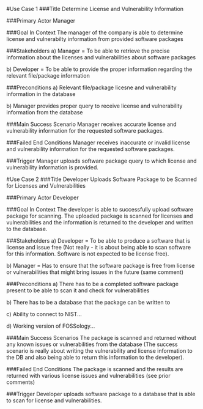 #Use Case 1 
###Title
Determine License and Vulnerability Information 

###Primary Actor 
Manager

###Goal In Context
The manager of the company is able to determine license and vulnerabilty information from provided software packages

###Stakeholders
 a) Manager = To be able to retrieve the precise information about the licenses and vulnerabilities about software packages
 
 b) Developer = To be able to provide the proper information regarding the relevant file/package information
 
###Preconditions 
 a) Relevant file/package licesne and vulnerability information in the database
 
 b) Manager provides proper query to receive license and vulnerability information from the database
 
###Main Success Scenario 
Manager receives accurate license and vulnerability information for the requested software packages.

###Failed End Conditions
Manager receives inaccurate or invalid license and vulnerability information for the requested software packages.

###Trigger
Manager uploads software package query to which license and vulnerability information is provided.


#Use Case 2 
###Title 
Developer Uploads Software Package to be Scanned for Licenses and Vulnerabilities 

###Primary Actor 
Developer 

###Goal In Context 
The developer is able to successfully upload software package for scanning. The uploaded package is scanned for licenses and vulnerabilities and the information is returned to the developer and written to the database. 

###Stakeholders 
 a) Developer = To be able to produce a software that is license and issue free (Not really - it is about being able to scan software for this information. Software is not expected to be license free). 

 b) Manager = Has to ensure that the software package is free from license or vulnerabilities that might bring issues in the future (same comment) 

###Preconditions 
 a) There has to be a completed software package present to be able to scan it and check for vulnerabilities 
 
 b) There has to be a database that the package can be written to
 
 c) Ability to connect to NIST...
 
 d) Working version of FOSSology... 
 
###Main Success Scenarios 
The package is scanned and returned without any known issues or vulnerabilities from the database (The success scenario is really about writing the vulnerability and license information to the DB and also being able to return this information to the developer). 

###Failed End Conditions
The package is scanned and the results are returned with various license issues and vulnerabilities (see prior comments)

###Trigger
Developer uploads software package to a database that is able to scan for license and vulnerabilities. 
